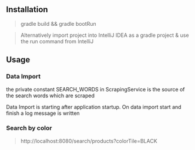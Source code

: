 ## Installation

> gradle build && gradle bootRun

> Alternatively import project into IntelliJ IDEA as a gradle project & use the run command from IntelliJ

## Usage

### Data Import

the private constant SEARCH_WORDS in ScrapingService is the source of the search words which are scraped

Data Import is starting after application startup. On data import start and finish a log message is written

### Search by color

> http://localhost:8080/search/products?colorTile=BLACK
